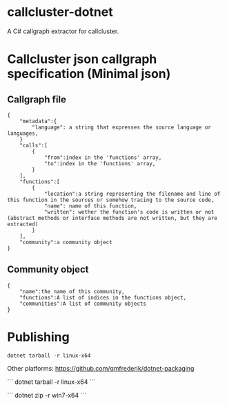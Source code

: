 # callcluster-dotnet
A C# callgraph extractor for callcluster.

# Callcluster json callgraph specification (Minimal json)
## Callgraph file
```
{
    "metadata":{
        "language": a string that expresses the source language or languages,
    }
    "calls":[
        {
            "from":index in the 'functions' array,
            "to":index in the 'functions' array,
        }
    ],
    "functions":[
        {
            "location":a string representing the filename and line of this function in the sources or somehow tracing to the source code,
            "name": name of this function,
            "written": wether the function's code is written or not (abstract methods or interface methods are not written, but they are extracted)
        }
    ],
    "community":a community object
}
```

## Community object
```
{
    "name":the name of this community,
    "functions":A list of indices in the functions object,
    "communities":A list of community objects
}
```

# Publishing
```
dotnet tarball -r linux-x64
```
Other platforms: https://github.com/qmfrederik/dotnet-packaging

´´´
dotnet tarball -r linux-x64
´´´

´´´
dotnet zip -r win7-x64
´´´
